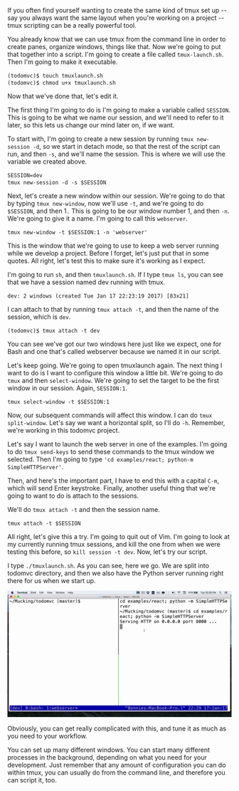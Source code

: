 If you often find yourself wanting to create the same kind of tmux set up -- say you always want the same layout when you're working on a project -- tmux scripting can be a really powerful tool.

You already know that we can use tmux from the command line in order to create panes, organize windows, things like that. Now we're going to put that together into a script. I'm going to create a file called `tmux-launch.sh`. Then I'm going to make it executable.

    (todomvc)$ touch tmuxlaunch.sh
    (todomvc)$ chmod u+x tmuxlaunch.sh

Now that we've done that, let's edit it.

The first thing I'm going to do is I'm going to make a variable called `SESSION`. This is going to be what we name our session, and we'll need to refer to it later, so this lets us change our mind later on, if we want.

To start with, I'm going to create a new session by running `tmux new-session -d`, so we start in detach mode, so that the rest of the script can run, and then `-s`, and we'll name the session. This is where we will use the variable we created above.

    SESSION=dev
    tmux new-session -d -s $SESSION

Next, let's create a new window within our session. We're going to do that by typing `tmux new-window`, now we'll use `-t`, and we're going to do `$SESSION`, and then 1`.` This is going to be our window number 1, and then `-n`. We're going to give it a name. I'm going to call this `webserver`.

    tmux new-window -t $SESSION:1 -n 'webserver'

This is the window that we're going to use to keep a web server running while we develop a project. Before I forget, let's just put that in some quotes. All right, let's test this to make sure it's working as I expect.

I'm going to run `sh`, and then `tmuxlaunch.sh`. If I type `tmux ls`, you can see that we have a session named dev running with tmux.

    dev: 2 windows (created Tue Jan 17 22:23:19 2017) [83x21]

I can attach to that by running `tmux attach -t`, and then the name of the session, which is `dev`.

    (todomvc)$ tmux attach -t dev

You can see we've got our two windows here just like we expect, one for Bash and one that's called webserver because we named it in our script.

Let's keep going. We're going to open tmuxlaunch again. The next thing I want to do is I want to configure this window a little bit. We're going to do `tmux` and then `select-window`. We're going to set the target to be the first window in our session. Again, `SESSION:1`.

    tmux select-window -t $SESSION:1

Now, our subsequent commands will affect this window. I can do `tmux split-window`. Let's say we want a horizontal split, so I'll do `-h`. Remember, we're working in this todomvc project.

Let's say I want to launch the web server in one of the examples. I'm going to do `tmux send-keys` to send these commands to the tmux window we selected. Then I'm going to type `'cd examples/react; python-m SimpleHTTPServer'`.

Then, and here's the important part, I have to end this with a capital `C-m`, which will send Enter keystroke. Finally, another useful thing that we're going to want to do is attach to the sessions.

We'll do `tmux attach -t` and then the session name.

    tmux attach -t $SESSION

All right, let's give this a try. I'm going to quit out of Vim. I'm going to look at my currently running tmux sessions, and kill the one from when we were testing this before, so `kill session -t dev`. Now, let's try our script.

I type `./tmuxlaunch.sh`. As you can see, here we go. We are split into todomvc directory, and then we also have the Python server running right there for us when we start up.

![tmuxlaunch-successful](../images/wrangle-your-terminal-with-tmux-tmuxlaunch-successful.png)

Obviously, you can get really complicated with this, and tune it as much as you need to your workflow.

You can set up many different windows. You can start many different processes in the background, depending on what you need for your development. Just remember that any amount of configuration you can do within tmux, you can usually do from the command line, and therefore you can script it, too.